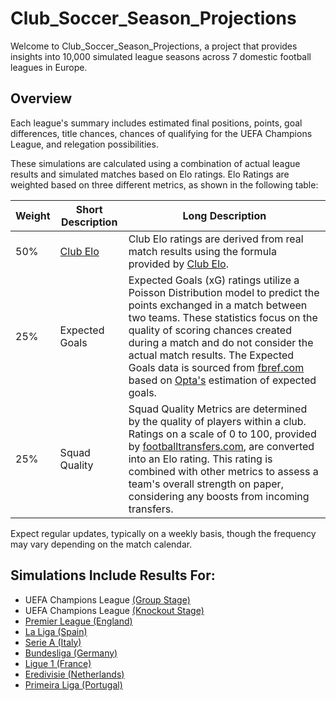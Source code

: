 # Club_Soccer_Season_Projections

Welcome to Club_Soccer_Season_Projections, a project that provides insights into 10,000 simulated league seasons across 7 domestic football leagues in Europe.

## Overview

Each league's summary includes estimated final positions, points, goal differences, title chances, chances of qualifying for the UEFA Champions League, and relegation possibilities.

These simulations are calculated using a combination of actual league results and simulated matches based on Elo ratings. Elo Ratings are weighted based on three different metrics, as shown in the following table:

| Weight | Short Description         | Long Description                                                                                                                   |
| ------ | ------------------------- | ---------------------------------------------------------------------------------------------------------------------------------- |
| 50%    | [Club Elo](http://clubelo.com/) | Club Elo ratings are derived from real match results using the formula provided by [Club Elo](http://clubelo.com/System).        |
| 25%    | Expected Goals            | Expected Goals (xG) ratings utilize a Poisson Distribution model to predict the points exchanged in a match between two teams. These statistics focus on the quality of scoring chances created during a match and do not consider the actual match results. The Expected Goals data is sourced from [fbref.com](https://fbref.com/en/) based on [Opta's](https://www.statsperform.com/opta/) estimation of expected goals. |
| 25%    | Squad Quality             | Squad Quality Metrics are determined by the quality of players within a club. Ratings on a scale of 0 to 100, provided by [footballtransfers.com](https://www.footballtransfers.com/en), are converted into an Elo rating. This rating is combined with other metrics to assess a team's overall strength on paper, considering any boosts from incoming transfers. |

Expect regular updates, typically on a weekly basis, though the frequency may vary depending on the match calendar.

## Simulations Include Results For:

- UEFA Champions League [(Group Stage)](https://github.com/salikfaisal/Club_Soccer_Season_Projections/blob/main/UCL_Group_Stage_Expected_Results.csv)
- UEFA Champions League [(Knockout Stage)](https://github.com/salikfaisal/Club_Soccer_Season_Projections/blob/main/UCL_Knockout_Stage_Expected_Results.csv)
- [Premier League (England)](https://github.com/salikfaisal/Club_Soccer_Season_Projections/blob/main/Premier_League_Expected_Results.csv)
- [La Liga (Spain)](https://github.com/salikfaisal/Club_Soccer_Season_Projections/blob/main/La_Liga_Expected_Results.csv)
- [Serie A (Italy)](https://github.com/salikfaisal/Club_Soccer_Season_Projections/blob/main/Serie_A_Expected_Results.csv)
- [Bundesliga (Germany)](https://github.com/salikfaisal/Club_Soccer_Season_Projections/blob/main/Bundesliga_Expected_Results.csv)
- [Ligue 1 (France)](https://github.com/salikfaisal/Club_Soccer_Season_Projections/blob/main/Ligue_1_Expected_Results.csv)
- [Eredivisie (Netherlands)](https://github.com/salikfaisal/Club_Soccer_Season_Projections/blob/main/Eredivisie_Expected_Results.csv)
- [Primeira Liga (Portugal)](https://github.com/salikfaisal/Club_Soccer_Season_Projections/blob/main/Primeira_Liga_Expected_Results.csv)
